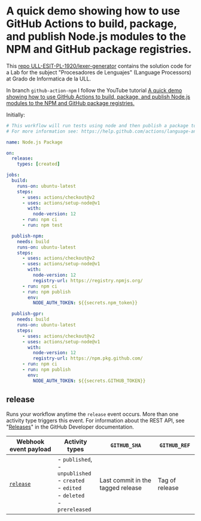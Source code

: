 # A quick demo showing how to use GitHub Actions to build, package, and publish Node.js modules to the NPM and GitHub package registries.

This [repo ULL-ESIT-PL-1920/lexer-generator](https://github.com/ULL-ESIT-PL-1920/lexer-generator) contains the solution code for
a Lab for the subject "Procesadores de Lenguajes" (Language Processors)
at Grado de Informatica de la ULL. 

In branch `github-action-npm` I follow the YouTube tutorial
[A quick demo showing how to use GitHub Actions to build, package, and publish Node.js modules to the NPM and GitHub package registries.](https://www.youtube.com/watch?v=9O2sLm1Boxc)

Initially:

```yml
# This workflow will run tests using node and then publish a package to GitHub Packages when a release is created
# For more information see: https://help.github.com/actions/language-and-framework-guides/publishing-nodejs-packages

name: Node.js Package

on:
  release:
    types: [created]

jobs:
  build:
    runs-on: ubuntu-latest
    steps:
      - uses: actions/checkout@v2
      - uses: actions/setup-node@v1
        with:
          node-version: 12
      - run: npm ci
      - run: npm test

  publish-npm:
    needs: build
    runs-on: ubuntu-latest
    steps:
      - uses: actions/checkout@v2
      - uses: actions/setup-node@v1
        with:
          node-version: 12
          registry-url: https://registry.npmjs.org/
      - run: npm ci
      - run: npm publish
        env:
          NODE_AUTH_TOKEN: ${{secrets.npm_token}}

  publish-gpr:
    needs: build
    runs-on: ubuntu-latest
    steps:
      - uses: actions/checkout@v2
      - uses: actions/setup-node@v1
        with:
          node-version: 12
          registry-url: https://npm.pkg.github.com/
      - run: npm ci
      - run: npm publish
        env:
          NODE_AUTH_TOKEN: ${{secrets.GITHUB_TOKEN}}
```

## release

Runs your workflow anytime the `release` event occurs. More than one activity type triggers this event. For information about the REST API, see "[Releases](https://developer.github.com/v3/repos/releases/)" in the GitHub Developer documentation.

<table>
<thead>
<tr>
<th>Webhook event payload</th>
<th>Activity types</th>
<th><code>GITHUB_SHA</code></th>
<th><code>GITHUB_REF</code></th>
</tr>
</thead>
<tbody>
<tr>
<td><a href="https://developer.github.com/v3/activity/events/types/#releaseevent"><code>release</code></a></td>
<td>- <code>published</code>, 
<br>
- <code>unpublished</code> 
<br>
- <code>created</code> 
<br>
- <code>edited</code> 
<br>
- <code>deleted</code> 
<br>
- <code>prereleased</code></td>
<td>Last commit in the tagged release</td>
<td>Tag of release</td>
</tr>
</tbody>
</table>